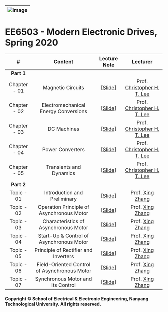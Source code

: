 |![image](https://github.com/ldkong1205/NTU-Graduate-Courses/blob/master/Courses/EE6503/logo.png)|
|---|
# EE6503 - Modern Electronic Drives, Spring 2020

|#|Content|Lecture Note|Lecturer|
|:---:|:---:|:---:|:---:|
|**Part 1**|
|Chapter - 01|Magnetic Circuits|[[Slide](https://github.com/ldkong1205/NTU-Graduate-Courses/blob/master/Courses/EE6503/Lecture%20Notes/EE6503_Chapter%201.pdf)]|Prof. [Christopher H. T. Lee](http://research.ntu.edu.sg/expertise/academicprofile/Pages/StaffProfile.aspx?ST_EMAILID=chtlee)|
|Chapter - 02|Electromechanical Energy Conversions|[[Slide](https://github.com/ldkong1205/NTU-Graduate-Courses/blob/master/Courses/EE6503/Lecture%20Notes/EE6503_Chapter%202.pdf)]|Prof. [Christopher H. T. Lee](http://research.ntu.edu.sg/expertise/academicprofile/Pages/StaffProfile.aspx?ST_EMAILID=chtlee)|
|Chapter - 03|DC Machines|[[Slide](https://github.com/ldkong1205/NTU-Graduate-Courses/blob/master/Courses/EE6503/Lecture%20Notes/EE6503_Chapter%203.pdf)]|Prof. [Christopher H. T. Lee](http://research.ntu.edu.sg/expertise/academicprofile/Pages/StaffProfile.aspx?ST_EMAILID=chtlee)|
|Chapter - 04|Power Converters|[[Slide](https://github.com/ldkong1205/NTU-Graduate-Courses/blob/master/Courses/EE6503/Lecture%20Notes/EE6503_Chapter%204.pdf)]|Prof. [Christopher H. T. Lee](http://research.ntu.edu.sg/expertise/academicprofile/Pages/StaffProfile.aspx?ST_EMAILID=chtlee)|
|Chapter - 05|Transients and Dynamics|[[Slide](https://github.com/ldkong1205/NTU-Graduate-Courses/blob/master/Courses/EE6503/Lecture%20Notes/EE6503_Chapter%205.pdf)]|Prof. [Christopher H. T. Lee](http://research.ntu.edu.sg/expertise/academicprofile/Pages/StaffProfile.aspx?ST_EMAILID=chtlee)|
|**Part 2**|
|Topic - 01|Introduction and Preliminary|[[Slide](https://github.com/ldkong1205/NTU-Graduate-Courses/blob/master/Courses/EE6503/Slides/EE6503_Part%20II%20notes_by%20Zhang%20Xin_2020.pdf)]|Prof. [Xing Zhang](https://xinzhangee.wixsite.com/mysite)|
|Topic - 02|Operation Principle of Asynchronous Motor|[[Slide](https://github.com/ldkong1205/NTU-Graduate-Courses/blob/master/Courses/EE6503/Slides/EE6503_Part%20II%20notes_by%20Zhang%20Xin_2020.pdf)]|Prof. [Xing Zhang](https://xinzhangee.wixsite.com/mysite)|
|Topic - 03|Characteristics of Asynchronous Motor|[[Slide](https://github.com/ldkong1205/NTU-Graduate-Courses/blob/master/Courses/EE6503/Slides/EE6503_Part%20II%20notes_by%20Zhang%20Xin_2020.pdf)]|Prof. [Xing Zhang](https://xinzhangee.wixsite.com/mysite)|
|Topic - 04|Start-Up & Control of Asynchronous Motor|[[Slide](https://github.com/ldkong1205/NTU-Graduate-Courses/blob/master/Courses/EE6503/Slides/EE6503_Part%20II%20notes_by%20Zhang%20Xin_2020.pdf)]|Prof. [Xing Zhang](https://xinzhangee.wixsite.com/mysite)|
|Topic - 05|Principle of Rectifier and Inverters|[[Slide](https://github.com/ldkong1205/NTU-Graduate-Courses/blob/master/Courses/EE6503/Slides/EE6503_Part%20II%20notes_by%20Zhang%20Xin_2020.pdf)]|Prof. [Xing Zhang](https://xinzhangee.wixsite.com/mysite)|
|Topic - 06|Field-Oriented Control of Asynchronous Motor|[[Slide](https://github.com/ldkong1205/NTU-Graduate-Courses/blob/master/Courses/EE6503/Slides/EE6503_Part%20II%20notes_by%20Zhang%20Xin_2020.pdf)]|Prof. [Xing Zhang](https://xinzhangee.wixsite.com/mysite)|
|Topic - 07|Synchronous Motor and Its Control|[[Slide](https://github.com/ldkong1205/NTU-Graduate-Courses/blob/master/Courses/EE6503/Slides/EE6503_Part%20II%20notes_by%20Zhang%20Xin_2020.pdf)]|Prof. [Xing Zhang](https://xinzhangee.wixsite.com/mysite)|

#### Copyright © School of Electrical & Electronic Engineering, Nanyang Technological University. All rights reserved.
